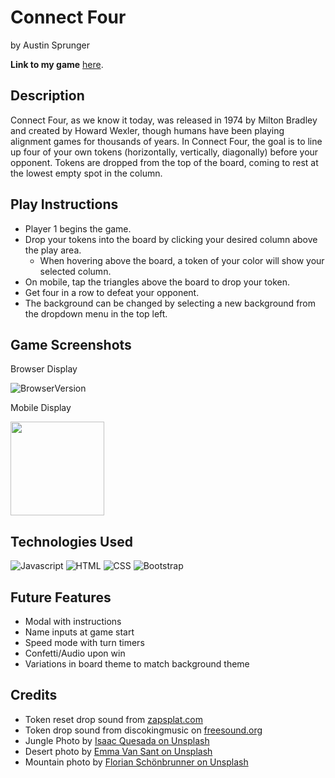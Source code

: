 # Connect Four
by Austin Sprunger

**Link to my game** <a href="https://connect-four-austin.surge.sh/" target="_blank">here</a>.

## Description
Connect Four, as we know it today, was released in 1974 by Milton Bradley and created by Howard Wexler, though humans have been playing alignment games for thousands of years. In Connect Four, the goal is to line up four of your own tokens (horizontally, vertically, diagonally) before your opponent. Tokens are dropped from the top of the board, coming to rest at the lowest empty spot in the column. 

## Play Instructions
- Player 1 begins the game. 
- Drop your tokens into the board by clicking your desired column above the play area. 
  - When hovering above the board, a token of your color will show your selected column. 
- On mobile, tap the triangles above the board to drop your token. 
- Get four in a row to defeat your opponent. 
- The background can be changed by selecting a new background from the dropdown menu in the top left. 

## Game Screenshots
Browser Display

![BrowserVersion](https://i.imgur.com/2MvLqrg.png)

Mobile Display

<img src="https://i.imgur.com/9OIskr0.png" width="150">

## Technologies Used
![Javascript](https://img.shields.io/badge/-Javascript-yellow)
![HTML](https://img.shields.io/badge/-HTML-red)
![CSS](https://img.shields.io/badge/-CSS-blue)
![Bootstrap](https://img.shields.io/badge/-Bootstrap-green)

## Future Features
<ul>
<li>Modal with instructions</li>
<li>Name inputs at game start</li>
<li>Speed mode with turn timers</li>
<li>Confetti/Audio upon win</li>
<li>Variations in board theme to match background theme</li>
</ul>

## Credits
<ul>
<li>Token reset drop sound from <a href="https://zapsplat.com/" target="_blank">zapsplat.com</a></li>
<li>Token drop sound from discokingmusic on <a href="https://freesound.org/people/discokingmusic/sounds/271387/" target="_blank">freesound.org</a></li>
<li>Jungle Photo by <a href="https://unsplash.com/@isaacquesada?utm_source=unsplash&utm_medium=referral&utm_content=creditCopyText" target="_blank">Isaac Quesada on Unsplash</a></li>
<li>Desert photo by <a href="https://unsplash.com/@emma?utm_source=unsplash&utm_medium=referral&utm_content=creditCopyText" target="_blank">Emma Van Sant on Unsplash</a></li>
<li>Mountain photo by <a href="https://unsplash.com/@ferdinand8a?utm_source=unsplash&utm_medium=referral&utm_content=creditCopyText" target="_blank">Florian Schönbrunner on Unsplash</a></li>
